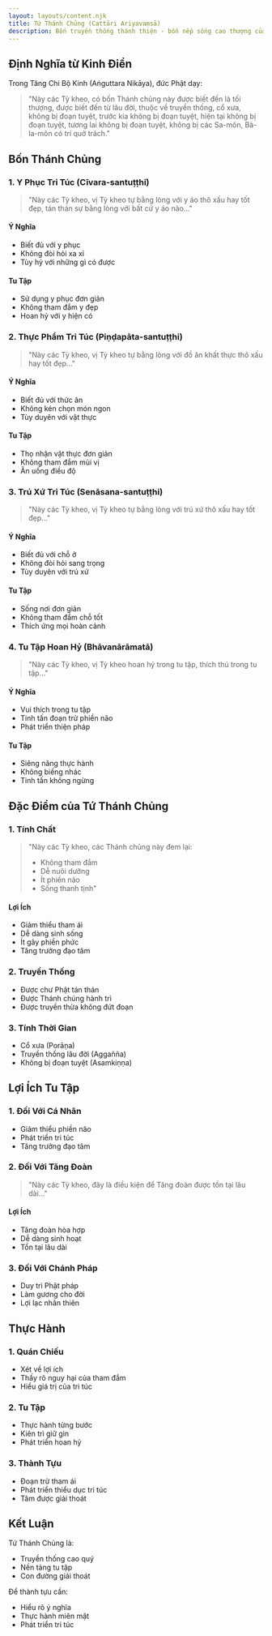 ```yaml
---
layout: layouts/content.njk
title: Tứ Thánh Chủng (Cattāri Ariyavaṃsā)
description: Bốn truyền thống thánh thiện - bốn nếp sống cao thượng của bậc xuất gia
---
```


## Định Nghĩa từ Kinh Điển

Trong Tăng Chi Bộ Kinh (Aṅguttara Nikāya), đức Phật dạy:

> "Này các Tỳ kheo, có bốn Thánh chủng này được biết đến là tối thượng, được biết đến từ lâu đời, thuộc về truyền thống, cổ xưa, không bị đoạn tuyệt, trước kia không bị đoạn tuyệt, hiện tại không bị đoạn tuyệt, tương lai không bị đoạn tuyệt, không bị các Sa-môn, Bà-la-môn có trí quở trách."

## Bốn Thánh Chủng

### 1. Y Phục Tri Túc (Cīvara-santuṭṭhi)
> "Này các Tỳ kheo, vị Tỳ kheo tự bằng lòng với y áo thô xấu hay tốt đẹp, tán thán sự bằng lòng với bất cứ y áo nào..."

#### Ý Nghĩa
- Biết đủ với y phục
- Không đòi hỏi xa xỉ
- Tùy hỷ với những gì có được

#### Tu Tập
- Sử dụng y phục đơn giản
- Không tham đắm y đẹp
- Hoan hỷ với y hiện có

### 2. Thực Phẩm Tri Túc (Piṇḍapāta-santuṭṭhi)
> "Này các Tỳ kheo, vị Tỳ kheo tự bằng lòng với đồ ăn khất thực thô xấu hay tốt đẹp..."

#### Ý Nghĩa
- Biết đủ với thức ăn
- Không kén chọn món ngon
- Tùy duyên với vật thực

#### Tu Tập
- Thọ nhận vật thực đơn giản
- Không tham đắm mùi vị
- Ăn uống điều độ

### 3. Trú Xứ Tri Túc (Senāsana-santuṭṭhi)
> "Này các Tỳ kheo, vị Tỳ kheo tự bằng lòng với trú xứ thô xấu hay tốt đẹp..."

#### Ý Nghĩa
- Biết đủ với chỗ ở
- Không đòi hỏi sang trọng
- Tùy duyên với trú xứ

#### Tu Tập
- Sống nơi đơn giản
- Không tham đắm chỗ tốt
- Thích ứng mọi hoàn cảnh

### 4. Tu Tập Hoan Hỷ (Bhāvanārāmatā)
> "Này các Tỳ kheo, vị Tỳ kheo hoan hỷ trong tu tập, thích thú trong tu tập..."

#### Ý Nghĩa
- Vui thích trong tu tập
- Tinh tấn đoạn trừ phiền não
- Phát triển thiện pháp

#### Tu Tập
- Siêng năng thực hành
- Không biếng nhác
- Tinh tấn không ngừng

## Đặc Điểm của Tứ Thánh Chủng

### 1. Tính Chất
> "Này các Tỳ kheo, các Thánh chủng này đem lại:
> - Không tham đắm
> - Dễ nuôi dưỡng
> - Ít phiền não
> - Sống thanh tịnh"

#### Lợi Ích
- Giảm thiểu tham ái
- Dễ dàng sinh sống
- Ít gây phiền phức
- Tăng trưởng đạo tâm

### 2. Truyền Thống
- Được chư Phật tán thán
- Được Thánh chúng hành trì
- Được truyền thừa không đứt đoạn

### 3. Tính Thời Gian
- Cổ xưa (Porāṇa)
- Truyền thống lâu đời (Aggañña)
- Không bị đoạn tuyệt (Asamkiṇṇa)

## Lợi Ích Tu Tập

### 1. Đối Với Cá Nhân
- Giảm thiểu phiền não
- Phát triển tri túc
- Tăng trưởng đạo tâm

### 2. Đối Với Tăng Đoàn
> "Này các Tỳ kheo, đây là điều kiện để Tăng đoàn được tồn tại lâu dài..."

#### Lợi Ích
- Tăng đoàn hòa hợp
- Dễ dàng sinh hoạt
- Tồn tại lâu dài

### 3. Đối Với Chánh Pháp
- Duy trì Phật pháp
- Làm gương cho đời
- Lợi lạc nhân thiên

## Thực Hành

### 1. Quán Chiếu
- Xét về lợi ích
- Thấy rõ nguy hại của tham đắm
- Hiểu giá trị của tri túc

### 2. Tu Tập
- Thực hành từng bước
- Kiên trì giữ gìn
- Phát triển hoan hỷ

### 3. Thành Tựu
- Đoạn trừ tham ái
- Phát triển thiểu dục tri túc
- Tâm được giải thoát

## Kết Luận

Tứ Thánh Chủng là:
- Truyền thống cao quý
- Nền tảng tu tập
- Con đường giải thoát

Để thành tựu cần:
- Hiểu rõ ý nghĩa
- Thực hành miên mật
- Phát triển tri túc
